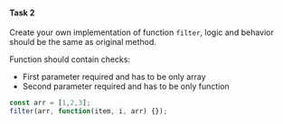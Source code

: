 #### Task 2

Create your own implementation of function `filter`, logic and behavior should be the same as original method.

Function should contain checks:

- First parameter required and has to be only array
- Second parameter required and has to be only function

```javascript
const arr = [1,2,3];
filter(arr, function(item, i, arr) {});
```


